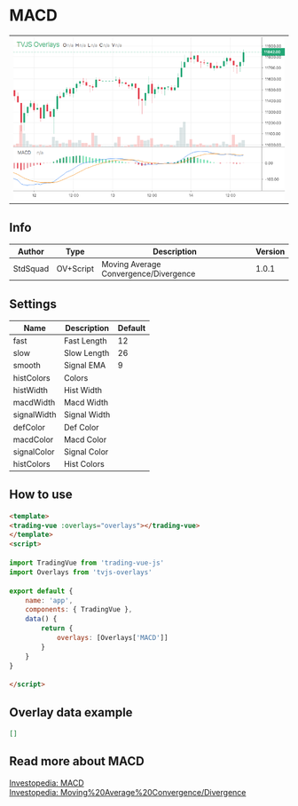 
# MACD

<table><tr><td>
  <img width="800" heigth="480" src="screen.png" alt="screen">
</td></tr></table>

## Info

| Author | Type | Description | Version |
| ------ | ---- | ----------- | ------- |
| StdSquad | OV+Script | Moving Average Convergence/Divergence | 1.0.1 |


## Settings

| Name | Description | Default |
| ---- | ----------- | ------- |
| fast | Fast Length | 12 |
| slow | Slow Length | 26 |
| smooth | Signal EMA | 9 |
| histColors | Colors |  |
| histWidth | Hist Width |  |
| macdWidth | Macd Width |  |
| signalWidth | Signal Width |  |
| defColor | Def Color |  |
| macdColor | Macd Color |  |
| signalColor | Signal Color |  |
| histColors | Hist Colors |  |

## How to use

```html
<template>
<trading-vue :overlays="overlays"></trading-vue>
</template>
<script>

import TradingVue from 'trading-vue-js'
import Overlays from 'tvjs-overlays'

export default {
    name: 'app',
    components: { TradingVue },
    data() {
        return {
            overlays: [Overlays['MACD']]
        }
    }
}

</script>

```

## Overlay data example

```json
[]
```

## Read more about MACD

[Investopedia: MACD](https://www.investopedia.com/search?q=MACD)<br>
[Investopedia: Moving%20Average%20Convergence/Divergence](https://www.investopedia.com/search?q=Moving%20Average%20Convergence/Divergence)

